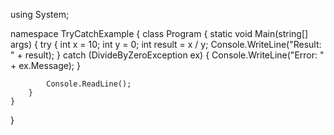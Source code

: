 using System;

namespace TryCatchExample
{
    class Program
    {
        static void Main(string[] args)
        {
            try
            {
                int x = 10;
                int y = 0;
                int result = x / y;
                Console.WriteLine("Result: " + result);
            }
            catch (DivideByZeroException ex)
            {
                Console.WriteLine("Error: " + ex.Message);
            }

            Console.ReadLine(); 
        }
    }
}
